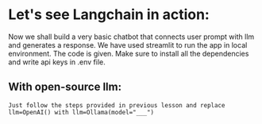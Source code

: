 # Let's see Langchain in action:

Now we shall build a very basic chatbot that connects user prompt with llm and generates a response. We have used streamlit to run the app in local environment. The code is given. Make sure to install all the dependencies and write api keys in .env file.

## With open-source llm:
    Just follow the steps provided in previous lesson and replace llm=OpenAI() with llm=Ollama(model="___")